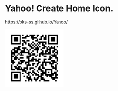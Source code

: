 # Yahoo! Create Home Icon.
https://bks-ss.github.io/Yahoo/
<div align="left">
<img src="/QR.png" width="192">
</div>
